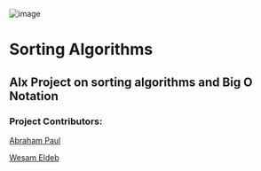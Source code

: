 ![image](https://github.com/wesam-c/sorting_algorithms/assets/58306978/610ecf97-2630-4383-80f4-70b6af927022)

# Sorting Algorithms

## Alx Project on sorting algorithms and Big O Notation

### Project Contributors:

[Abraham Paul](https://github.com/ZeusMadeIt)

[Wesam Eldeb](https://github.com/wesam-c)

